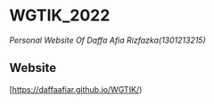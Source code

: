 # WGTIK_2022
*Personal Website Of Daffa Afia Rizfazka(1301213215)*

## Website
[https://daffaafiar.github.io/WGTIK/)

